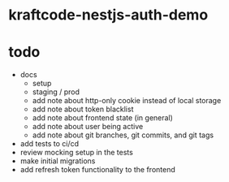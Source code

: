 # kraftcode-nestjs-auth-demo

# todo

-   docs
    -   setup
    -   staging / prod
    -   add note about http-only cookie instead of local storage
    -   add note about token blacklist
    -   add note about frontend state (in general)
    -   add note about user being active
    -   add note about git branches, git commits, and git tags
-   add tests to ci/cd
-   review mocking setup in the tests
-   make initial migrations
-   add refresh token functionality to the frontend
